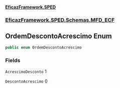 #### [EficazFramework.SPED](EficazFrameworkSPED.md 'EficazFramework SPED')
### [EficazFramework.SPED.Schemas.MFD_ECF](EficazFramework.SPED.Schemas.MFD_ECF.md 'EficazFramework.SPED.Schemas.MFD_ECF')

## OrdemDescontoAcrescimo Enum

```csharp
public enum OrdemDescontoAcrescimo
```
### Fields

<a name='EficazFramework.SPED.Schemas.MFD_ECF.OrdemDescontoAcrescimo.AcrescimoDesconto'></a>

`AcrescimoDesconto` 1

<a name='EficazFramework.SPED.Schemas.MFD_ECF.OrdemDescontoAcrescimo.DescontoAcrescimo'></a>

`DescontoAcrescimo` 0